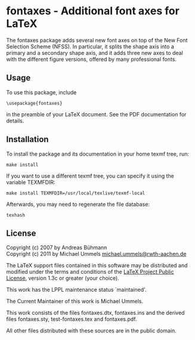 fontaxes - Additional font axes for LaTeX
=========================================

The fontaxes package adds several new font axes on top of the New Font
Selection Scheme (NFSS). In particular, it splits the shape axis into
a primary and a secondary shape axis, and it adds three new axes to
deal with the different figure versions, offered by many professional fonts.

Usage
-----

To use this package, include

    \usepackage{fontaxes}

in the preamble of your LaTeX document. See the PDF documentation for details.

Installation
------------

To install the package and its documentation in your home texmf tree, run:

    make install

If you want to use a different texmf tree, you can specify it using the
variable TEXMFDIR:

    make install TEXMFDIR=/usr/local/texlive/texmf-local

Afterwards, you may need to regenerate the file database:

    texhash

License
-------

Copyright (c) 2007 by Andreas Bühmann  
Copyright (c) 2011 by Michael Ummels <michael.ummels@rwth-aachen.de>

The LaTeX support files contained in this software may be distributed
and modified under the terms and conditions of the
[LaTeX Project Public License][LPPL], version 1.3c or greater (your choice).

[LPPL]: http://www.latex-project.org/lppl/

This work has the LPPL maintenance status `maintained'.

The Current Maintainer of this work is Michael Ummels.

This work consists of the files fontaxes.dtx, fontaxes.ins and
the derived files fontaxes.sty, test-fontaxes.tex and fontaxes.pdf.

All other files distributed with these sources are in the public domain.
